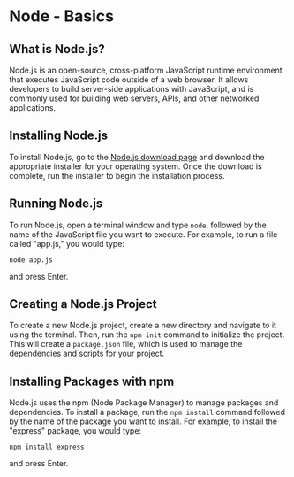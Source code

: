 # Node - Basics

## What is Node.js?

Node.js is an open-source, cross-platform JavaScript runtime environment that executes JavaScript code outside of a web browser. It allows developers to build server-side applications with JavaScript, and is commonly used for building web servers, APIs, and other networked applications.

## Installing Node.js

To install Node.js, go to the [Node.js download page](https://nodejs.org/en/download/) and download the appropriate installer for your operating system. Once the download is complete, run the installer to begin the installation process.

## Running Node.js

To run Node.js, open a terminal window and type `node`, followed by the name of the JavaScript file you want to execute. For example, to run a file called "app.js," you would type:

```shell
node app.js
```

and press Enter.

## Creating a Node.js Project

To create a new Node.js project, create a new directory and navigate to it using the terminal. Then, run the `npm init` command to initialize the project. This will create a `package.json` file, which is used to manage the dependencies and scripts for your project.

## Installing Packages with npm

Node.js uses the npm (Node Package Manager) to manage packages and dependencies. To install a package, run the `npm install` command followed by the name of the package you want to install. For example, to install the "express" package, you would type:

```shell
npm install express
```

and press Enter.
